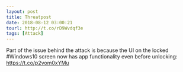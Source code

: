 ```yaml
---
layout: post
title: Threatpost
date: 2018-08-12 03:00:21
tourl: http://t.co/rD9Wvdqf3e
tags: [Attack]
---
```

Part of the issue behind the attack is because the UI on the locked #Windows10 screen now has app functionality even before unlocking: https://t.co/p2vom0xYMu